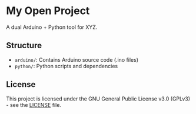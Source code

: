 # My Open Project

A dual Arduino + Python tool for XYZ.

## Structure

- `arduino/`: Contains Arduino source code (.ino files)
- `python/`: Python scripts and dependencies

## License

This project is licensed under the GNU General Public License v3.0 (GPLv3) - see the [LICENSE](./LICENSE) file.

